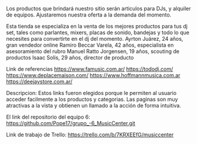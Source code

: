 Los productos que brindará nuestro sitio serán articulos para DJs, y alquiler de equipos. Ajustaremos nuestra oferta a la demanda del momento. 

Esta tienda se especializa en la venta de los mejores productos para tus dj set, tales como parlantes, mixers, placas de sonido, bandejas y todo lo que necesites para convertirte en el dj del momento.
Ayrton Juárez, 24 años, gran vendedor online
Ramiro Beccar Varela, 42 años, especialista en asesoramiento del rubro
Manuel Ratto Jorgensen, 19 años, scouting de productos
Isaac Solis, 29 años, director de producto

Link de referencias
https://www.famusic.com.ar/ 
https://tododj.com/
https://www.deplacemaison.com/
https://www.hoffmannmusica.com.ar
https://deejaystore.com.ar/

Descripcion: Estos links fueron elegidos porque le permiten al usuario acceder facilmente a los productos y categorias. Las paginas son muy atractivas a la vista y obtienen un llamado a la acción de forma intuitiva. 

El link del repositorio del equipo 6:
https://github.com/Pope17/grupo_-6_MusicCenter.git

Link de trabajo de Trello:
https://trello.com/b/7KRXEEfG/musiccenter
